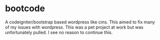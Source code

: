 bootcode
========

A codeigniter/bootstrap based wordpress like cms.
This aimed to fix many of my issues with wordpress.
This was a pet project at work but was unfortunately pulled. I see no reason to continue this.
